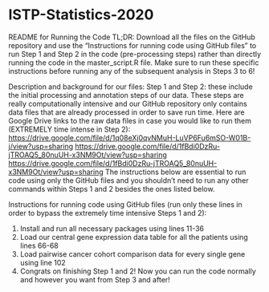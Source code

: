 # ISTP-Statistics-2020

README for Running the Code
TL;DR: Download all the files on the GitHub repository and use the “Instructions for running code using GitHub files” to run Step 1 and Step 2 in the code (pre-processing steps) rather than directly running the code in the master_script.R file. Make sure to run these specific instructions before running any of the subsequent analysis in Steps 3 to 6!

Description and background for our files:
Step 1 and Step 2: these include the initial processing and annotation steps of our data. These steps are really computationally intensive and our GitHub repository only contains data files that are already processed in order to save run time. Here are Google Drive links to the raw data files in case you would like to run them (EXTREMELY time intense in Step 2): 
https://drive.google.com/file/d/1q08eXj0qvNMuH-LuVP6Fu6mSO-W01B-j/view?usp=sharing 
https://drive.google.com/file/d/1fBdi0DzRu-jTROAQ5_80nuUH-x3NM9Ot/view?usp=sharing
https://drive.google.com/file/d/1fBdi0DzRu-jTROAQ5_80nuUH-x3NM9Ot/view?usp=sharing
The instructions below are essential to run code using only the GitHub files and you shouldn’t need to run any other commands within Steps 1 and 2 besides the ones listed below.

Instructions for running code using GitHub files (run only these lines in order to bypass the extremely time intensive Steps 1 and 2): 
1) Install and run all necessary packages using lines 11-36
2) Load our central gene expression data table for all the patients using lines 66-68
3) Load pairwise cancer cohort comparison data for every single gene using line 102
4) Congrats on finishing Step 1 and 2! Now you can run the code normally and however you want from Step 3 and after!
